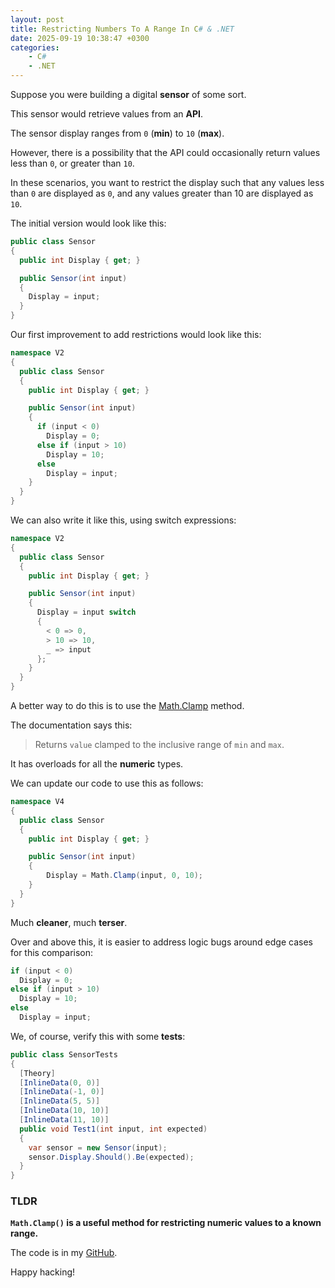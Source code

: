 ```yaml
---
layout: post
title: Restricting Numbers To A Range In C# & .NET
date: 2025-09-19 10:38:47 +0300
categories:
    - C#
    - .NET
---
```


Suppose you were building a digital **sensor** of some sort.

This sensor would retrieve values from an **API**.

The sensor display ranges from `0` (**min**) to `10` (**max**).

However, there is a possibility that the API could occasionally return values less than `0`, or greater than `10`.

In these scenarios, you want to restrict the display such that any values less than `0` are displayed as `0`, and any values greater than 10 are displayed as `10`.

The initial version would look like this:

```c#
public class Sensor
{
  public int Display { get; }

  public Sensor(int input)
  {
    Display = input;
  }
}
```

Our first improvement to add restrictions would look like this:

```c#
namespace V2
{
  public class Sensor
  {
    public int Display { get; }

    public Sensor(int input)
    {
      if (input < 0)
      	Display = 0;
      else if (input > 10)
      	Display = 10;
      else
      	Display = input;
    }
  }
}
```

We can also write it like this, using switch expressions:

```c#
namespace V2
{
  public class Sensor
  {
    public int Display { get; }

    public Sensor(int input)
    {
      Display = input switch
      {
        < 0 => 0,
        > 10 => 10,
        _ => input
      };
    }
  }
}
```

A better way to do this is to use the [Math.Clamp](https://learn.microsoft.com/en-us/dotnet/api/system.math.clamp?view=net-9.0) method.

The documentation says this:

> Returns `value` clamped to the inclusive range of `min` and `max`.

It has overloads for all the **numeric** types.

We can update our code to use this as follows:

```c#
namespace V4
{
  public class Sensor
  {
    public int Display { get; }

    public Sensor(int input)
    {
    	Display = Math.Clamp(input, 0, 10);
    }
  }
}
```

Much **cleaner**, much **terser**.

Over and above this, it is easier to address logic bugs around edge cases for this comparison:

```c#
if (input < 0)
  Display = 0;
else if (input > 10)
  Display = 10;
else
  Display = input;
```

We, of course, verify this with some **tests**:

```c#
public class SensorTests
{
  [Theory]
  [InlineData(0, 0)]
  [InlineData(-1, 0)]
  [InlineData(5, 5)]
  [InlineData(10, 10)]
  [InlineData(11, 10)]
  public void Test1(int input, int expected)
  {
    var sensor = new Sensor(input);
    sensor.Display.Should().Be(expected);
  }
}
```

### TLDR

**`Math.Clamp()` is a useful method for restricting numeric values to a known range.**

The code is in my [GitHub](https://github.com/conradakunga/BlogCode/tree/master/2025-09-19%20-%20DigitalSensor).

Happy hacking!
